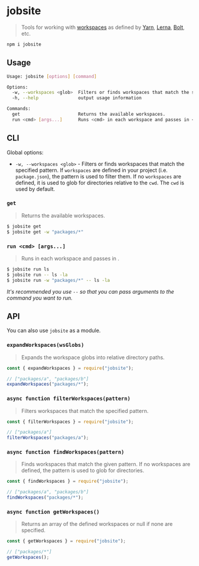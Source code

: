 # jobsite

> Tools for working with [workspaces](https://yarnpkg.com/en/docs/workspaces) as
> defined by [Yarn](https://yarnpkg.com/en/), [Lerna](https://lerna.js.org/),
> [Bolt](http://boltpkg.com/), etc.

```sh
npm i jobsite
```

## Usage

```sh
Usage: jobsite [options] [command]

Options:
  -w, --workspaces <glob>  Filters or finds workspaces that match the specified pattern.
  -h, --help               output usage information

Commands:
  get                      Returns the available workspaces.
  run <cmd> [args...]      Runs <cmd> in each workspace and passes in <options>.
```

## CLI

Global options:

- `-w, --workspaces <glob>` - Filters or finds workspaces that match the
  specified pattern. If `workspaces` are defined in your project (i.e.
  `package.json`), the pattern is used to filter them. If no `workspaces` are
  defined, it is used to glob for directories relative to the `cwd`. The `cwd`
  is used by default.

### `get`

> Returns the available workspaces.

```sh
$ jobsite get
$ jobsite get -w "packages/*"
```

### `run <cmd> [args...]`

> Runs <cmd> in each workspace and passes in <options>.

```sh
$ jobsite run ls
$ jobsite run -- ls -la
$ jobsite run -w "packages/*" -- ls -la
```

_It's recommended you use `--` so that you can pass arguments to the command you
want to run._

## API

You can also use `jobsite` as a module.

### `expandWorkspaces(wsGlobs)`

> Expands the workspace globs into relative directory paths.

```js
const { expandWorkspaces } = require("jobsite");

// ["packages/a", "packages/b"]
expandWorkspaces("packages/*");
```

### `async function filterWorkspaces(pattern)`

> Filters workspaces that match the specified pattern.

```js
const { filterWorkspaces } = require("jobsite");

// ["packages/a"]
filterWorkspaces("packages/a");
```

### `async function findWorkspaces(pattern)`

> Finds workspaces that match the given pattern. If no workspaces are defined,
> the pattern is used to glob for directories.

```js
const { findWorkspaces } = require("jobsite");

// ["packages/a", "packages/b"]
findWorkspaces("packages/*");
```

### `async function getWorkspaces()`

> Returns an array of the defined workspaces or null if none are specified.

```js
const { getWorkspaces } = require("jobsite");

// ["packages/*"]
getWorkspaces();
```

